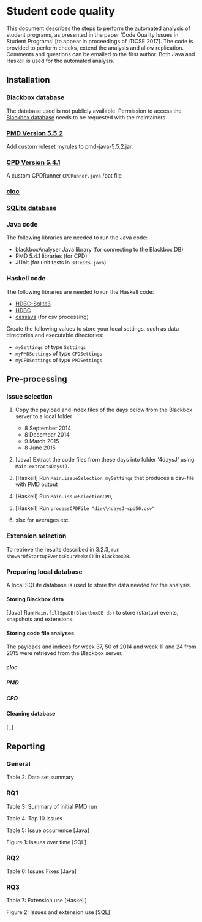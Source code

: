 # Student code quality

This document describes the steps to perform the automated analysis of student programs, as presented in the paper ‘Code Quality Issues in Student Programs’ [to appear in proceedings of ITiCSE 2017].
The code is provided to perform checks, extend the analysis and allow replication. Comments and questions can be emailed to the first author.
Both Java and Haskell is used for the automated analysis.

## Installation

### Blackbox database

The database used is not publicly available. Permission to access the [Blackbox database](https://www.bluej.org/blackbox.html) needs to be requested with the maintainers.

### [PMD Version 5.5.2](http://pmd.github.io/pmd-5.5.2/)
Add custom ruleset [myrules](./PMD/myrules.xml) to pmd-java-5.5.2.jar.

### [CPD Version 5.4.1](http://pmd.github.io/pmd-5.4.1/usage/cpd-usage.html)
A custom CPDRunner `CPDRunner.java` /bat file

### [cloc](https://github.com/AlDanial/cloc)

### [SQLite database](https://www.sqlite.org/)

### Java code
The following libraries are needed to run the Java code:
* blackboxAnalyser Java library (for connecting to the Blackbox DB)
* PMD 5.4.1 libraries (for CPD)
* JUnit (for unit tests in `BBTests.java`)

### Haskell code
The following libraries are needed to run the Haskell code:
* [HDBC-Sqlite3](https://hackage.haskell.org/package/HDBC-sqlite3)
* [HDBC](https://hackage.haskell.org/package/HDBC)
* [cassava](https://hackage.haskell.org/package/cassava) (for csv processing)

Create the following values to store your local settings, such as data directories and executable directories:
* `mySettings` of type `Settings`
* `myPMDSettings` of type `CPDSettings`
* `myCPDSettings` of type `PMDSettings`

## Pre-processing

### Issue selection

1. Copy the payload and index files of the days below from the Blackbox server to a local folder
   * 8 September 2014 
   * 8 December 2014
   * 9 March 2015
   * 8 June 2015

2. [Java] Extract the code files from these days into folder '4daysJ' using `Main.extract4Days()`.

3. [Haskell] Run `Main.issueSelection mySettings` that produces a csv-file with PMD output
4. [Haskell] Run `Main.issueSelectionCPD`,
5. [Haskell] Run `processCPDFile "dir\\4daysJ-cpd50.csv"`
6. xlsx for averages etc.

### Extension selection

To retrieve the results described in 3.2.3, run `showNrOfStartupEventsFourWeeks()` in `BlackboxDB`.

### Preparing local database

A local SQLite database is used to store the data needed for the analysis.
<schema>

#### Storing Blackbox data
[Java] Run `Main.fillSpaDB(BlackboxDB db)` to store (startup) events, snapshots and extensions.

#### Storing code file analyses
The payloads and indices for week 37, 50 of 2014 and week 11 and 24 from 2015 were retrieved from the Blackbox server.

##### cloc
##### PMD
##### CPD

#### Cleaning database
[..]

## Reporting

### General

Table 2: Data set summary

### RQ1
Table 3: Summary of initial PMD run

Table 4: Top 10 issues

Table 5: Issue occurrence
[Java]

Figure 1: Issues over time
[SQL]
### RQ2

Table 6: Issues Fixes
[Java]

### RQ3

Table 7: Extension use
[Haskell]

Figure 2: Issues and extension use
[SQL]
